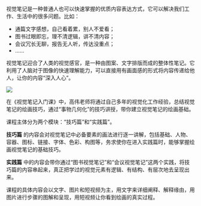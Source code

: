 视觉笔记是一种普通人也可以快速掌握的优质内容表达方式，它可以解决我们工作、生活中的很多问题。比如：

- 通篇文字感想，自己看着累，别人不爱看；
- 图书过眼即忘，理不清逻辑，讲不清内容；
- 会议冗长无聊，报告无人听，传达没重点；
- ……

视觉笔记迎合了人类的视觉感官，是一种由图案、文字排版而成的整体性笔记。它利用了人脑对于图像的快速理解能力，可以直接用有画面感的形式将内容传递给他人，让你的内容“深入人心”。

![](https://static001.geekbang.org/resource/image/32/d6/324ce722f7bbdb6d900e8ceeefaec5d6.jpg)

在《视觉笔记入门课》中，高伟老师将通过自己多年的视觉化工作经验，总结视觉笔记的绘画技巧，通过“事物几何化”的技巧讲授，带你建立视觉笔记的绘画基础。

课程主体分为两个模块：“技巧篇”和“实践篇”。

**技巧篇** 的内容会对视觉笔记中必备要素的画法进行逐一讲解，包括基础、人物、容器、图标、链接、字体、色彩、构图等，务求使你在进入实践篇时，能够掌握绘画视觉笔记的基础技巧。

**实践篇** 中的内容会带你通过“图书视觉笔记”和“会议视觉笔记”这两个实践，将技巧篇的内容串起来，真正把学过的视觉元素有逻辑、有结构、有层次地去呈现出来。

课程的具体内容会以文字、图片和短视频为主，用文字来详细阐释、解释缘由，用图片进行步骤的图解和呈现，用短视频让你看到绘画的真实过程。